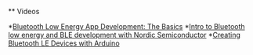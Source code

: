 

** Videos

*[Bluetooth Low Energy App Development: The Basics](https://www.youtube.com/watch?v=MzM3-YWftxE)
*[Intro to Bluetooth low energy and BLE development with Nordic Semiconductor](https://www.youtube.com/watch?v=pLgnHuGI69s)
*[Creating Bluetooth LE Devices with Arduino](https://www.youtube.com/watch?v=9NnIxLxbbnM)
